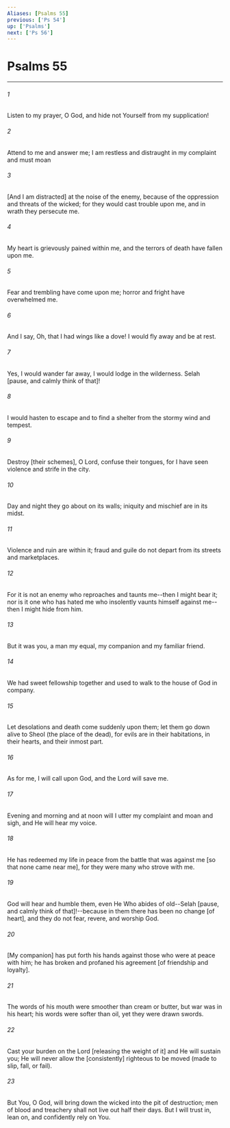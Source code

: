 ```yaml
---
Aliases: [Psalms 55]
previous: ['Ps 54']
up: ['Psalms']
next: ['Ps 56']
---
```

# Psalms 55

***


###### 1 


Listen to my prayer, O God, and hide not Yourself from my supplication! 


###### 2 


Attend to me and answer me; I am restless and distraught in my complaint and must moan 


###### 3 


[And I am distracted] at the noise of the enemy, because of the oppression and threats of the wicked; for they would cast trouble upon me, and in wrath they persecute me. 


###### 4 


My heart is grievously pained within me, and the terrors of death have fallen upon me. 


###### 5 


Fear and trembling have come upon me; horror and fright have overwhelmed me. 


###### 6 


And I say, Oh, that I had wings like a dove! I would fly away and be at rest. 


###### 7 


Yes, I would wander far away, I would lodge in the wilderness. Selah [pause, and calmly think of that]! 


###### 8 


I would hasten to escape and to find a shelter from the stormy wind and tempest. 


###### 9 


Destroy [their schemes], O Lord, confuse their tongues, for I have seen violence and strife in the city. 


###### 10 


Day and night they go about on its walls; iniquity and mischief are in its midst. 


###### 11 


Violence and ruin are within it; fraud and guile do not depart from its streets and marketplaces. 


###### 12 


For it is not an enemy who reproaches and taunts me--then I might bear it; nor is it one who has hated me who insolently vaunts himself against me--then I might hide from him. 


###### 13 


But it was you, a man my equal, my companion and my familiar friend. 


###### 14 


We had sweet fellowship together and used to walk to the house of God in company. 


###### 15 


Let desolations and death come suddenly upon them; let them go down alive to Sheol (the place of the dead), for evils are in their habitations, in their hearts, and their inmost part. 


###### 16 


As for me, I will call upon God, and the Lord will save me. 


###### 17 


Evening and morning and at noon will I utter my complaint and moan and sigh, and He will hear my voice. 


###### 18 


He has redeemed my life in peace from the battle that was against me [so that none came near me], for they were many who strove with me. 


###### 19 


God will hear and humble them, even He Who abides of old--Selah [pause, and calmly think of that]!--because in them there has been no change [of heart], and they do not fear, revere, and worship God. 


###### 20 


[My companion] has put forth his hands against those who were at peace with him; he has broken and profaned his agreement [of friendship and loyalty]. 


###### 21 


The words of his mouth were smoother than cream or butter, but war was in his heart; his words were softer than oil, yet they were drawn swords. 


###### 22 


Cast your burden on the Lord [releasing the weight of it] and He will sustain you; He will never allow the [consistently] righteous to be moved (made to slip, fall, or fail). 


###### 23 


But You, O God, will bring down the wicked into the pit of destruction; men of blood and treachery shall not live out half their days. But I will trust in, lean on, and confidently rely on You.
